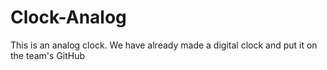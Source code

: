 # Clock-Analog
This is an analog clock. We have already made a digital clock and put it on the team's GitHub
